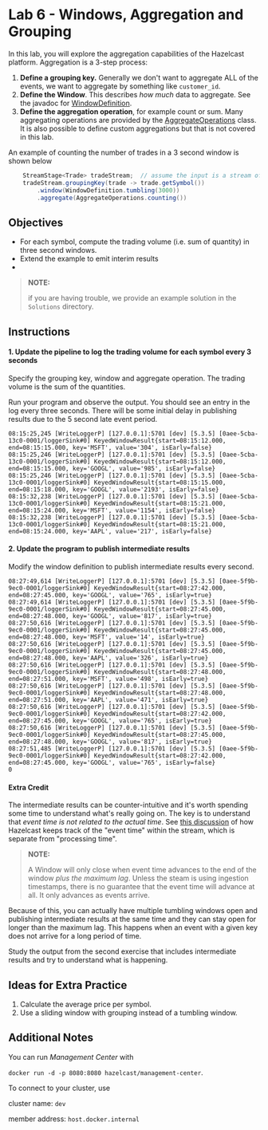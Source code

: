 # Lab 6 - Windows, Aggregation and Grouping

In this lab, you will explore the aggregation capabilities of the Hazelcast 
platform.  Aggregation is a 3-step process:
1. __Define a grouping key.__  Generally we don't want to aggregate ALL 
of the events, we want to aggregate by something like `customer_id`.   
2. __Define the Window__.  This describes _how much_ data to aggregate. See
the javadoc for [WindowDefinition](https://docs.hazelcast.org/docs/5.3.5/javadoc/com/hazelcast/jet/pipeline/WindowDefinition.html).
3. __Define the aggregation operation__, for example count or sum.  Many 
aggregating operations are provided by the [AggregateOperations](https://docs.hazelcast.org/docs/5.3.5/javadoc/com/hazelcast/jet/aggregate/AggregateOperations.html) class.  It is also possible to define custom aggregations but that
is not covered in this lab.

An example of counting the number of trades in a 3 second window is shown below  
```java
    StreamStage<Trade> tradeStream;  // assume the input is a stream of Trades
    tradeStream.groupingKey(trade -> trade.getSymbol())
        .window(WindowDefinition.tumbling(3000))
        .aggregate(AggregateOperations.counting())
```

## Objectives 
* For each symbol, compute the trading volume (i.e. sum of quantity) in three second windows.
* Extend the example to emit interim results
* 
> __NOTE:__
>
> if you are having trouble, we provide an example solution in the `Solutions`
> directory.

## Instructions

#### 1. Update the pipeline to log the trading volume for each symbol every 3 seconds

Specify the grouping key, window and aggregate operation.  The 
trading volume is the sum of the quantities. 

Run your program and observe the output. You should see an entry in 
the log every three seconds. There will be some initial delay in 
publishing results due to the 5 second late event period.

```shell
08:15:25,245 [WriteLoggerP] [127.0.0.1]:5701 [dev] [5.3.5] [0aee-5cba-13c0-0001/loggerSink#0] KeyedWindowResult{start=08:15:12.000, end=08:15:15.000, key='MSFT', value='304', isEarly=false}
08:15:25,246 [WriteLoggerP] [127.0.0.1]:5701 [dev] [5.3.5] [0aee-5cba-13c0-0001/loggerSink#0] KeyedWindowResult{start=08:15:12.000, end=08:15:15.000, key='GOOGL', value='985', isEarly=false}
08:15:25,246 [WriteLoggerP] [127.0.0.1]:5701 [dev] [5.3.5] [0aee-5cba-13c0-0001/loggerSink#0] KeyedWindowResult{start=08:15:15.000, end=08:15:18.000, key='GOOGL', value='2193', isEarly=false}
08:15:32,238 [WriteLoggerP] [127.0.0.1]:5701 [dev] [5.3.5] [0aee-5cba-13c0-0001/loggerSink#0] KeyedWindowResult{start=08:15:21.000, end=08:15:24.000, key='MSFT', value='1154', isEarly=false}
08:15:32,238 [WriteLoggerP] [127.0.0.1]:5701 [dev] [5.3.5] [0aee-5cba-13c0-0001/loggerSink#0] KeyedWindowResult{start=08:15:21.000, end=08:15:24.000, key='AAPL', value='217', isEarly=false}

```
#### 2. Update the program to publish intermediate results

Modify the window definition to publish intermediate results every second.

```shell
08:27:49,614 [WriteLoggerP] [127.0.0.1]:5701 [dev] [5.3.5] [0aee-5f9b-9ec0-0001/loggerSink#0] KeyedWindowResult{start=08:27:42.000, end=08:27:45.000, key='GOOGL', value='765', isEarly=true}
08:27:49,614 [WriteLoggerP] [127.0.0.1]:5701 [dev] [5.3.5] [0aee-5f9b-9ec0-0001/loggerSink#0] KeyedWindowResult{start=08:27:45.000, end=08:27:48.000, key='GOOGL', value='817', isEarly=true}
08:27:50,616 [WriteLoggerP] [127.0.0.1]:5701 [dev] [5.3.5] [0aee-5f9b-9ec0-0001/loggerSink#0] KeyedWindowResult{start=08:27:45.000, end=08:27:48.000, key='MSFT', value='14', isEarly=true}
08:27:50,616 [WriteLoggerP] [127.0.0.1]:5701 [dev] [5.3.5] [0aee-5f9b-9ec0-0001/loggerSink#0] KeyedWindowResult{start=08:27:45.000, end=08:27:48.000, key='AAPL', value='326', isEarly=true}
08:27:50,616 [WriteLoggerP] [127.0.0.1]:5701 [dev] [5.3.5] [0aee-5f9b-9ec0-0001/loggerSink#0] KeyedWindowResult{start=08:27:48.000, end=08:27:51.000, key='MSFT', value='498', isEarly=true}
08:27:50,616 [WriteLoggerP] [127.0.0.1]:5701 [dev] [5.3.5] [0aee-5f9b-9ec0-0001/loggerSink#0] KeyedWindowResult{start=08:27:48.000, end=08:27:51.000, key='AAPL', value='471', isEarly=true}
08:27:50,616 [WriteLoggerP] [127.0.0.1]:5701 [dev] [5.3.5] [0aee-5f9b-9ec0-0001/loggerSink#0] KeyedWindowResult{start=08:27:42.000, end=08:27:45.000, key='GOOGL', value='765', isEarly=true}
08:27:50,616 [WriteLoggerP] [127.0.0.1]:5701 [dev] [5.3.5] [0aee-5f9b-9ec0-0001/loggerSink#0] KeyedWindowResult{start=08:27:45.000, end=08:27:48.000, key='GOOGL', value='817', isEarly=true}
08:27:51,485 [WriteLoggerP] [127.0.0.1]:5701 [dev] [5.3.5] [0aee-5f9b-9ec0-0001/loggerSink#0] KeyedWindowResult{start=08:27:42.000, end=08:27:45.000, key='GOOGL', value='765', isEarly=false}
0
```

#### Extra Credit

The intermediate results can be counter-intuitive and it's worth spending some time to 
understand what's really going on.  The key is to understand that _event time is not 
related to the actual time_.   See [this discussion](https://docs.hazelcast.com/hazelcast/5.3/pipelines/building-pipelines#event-disorder) 
of how Hazelcast keeps track of the "event time" within the stream, which is separate from 
"processing time".  

> __NOTE:__
> 
> A Window will only close when event time advances to the end of the window _plus the 
> maximum lag_.  Unless the steam is using ingestion timestamps, there is no guarantee 
> that the event time will advance at all.  It only advances as events arrive.

Because of this, you can actually have multiple tumbling windows open and publishing 
intermediate results at the same time and they can stay open for longer than 
the maximum lag.  This happens when an event with a given key does not arrive for 
a long period of time.

Study the output from the second exercise that includes intermediate results and 
try to understand what is happening.


## Ideas for Extra Practice

1. Calculate the average price per symbol.
2. Use a sliding window with grouping instead of a tumbling window. 

## Additional Notes

You can run _Management Center_ with

`docker run -d -p 8080:8080 hazelcast/management-center`.

To connect to your cluster, use

cluster name: `dev`

member address: `host.docker.internal`
